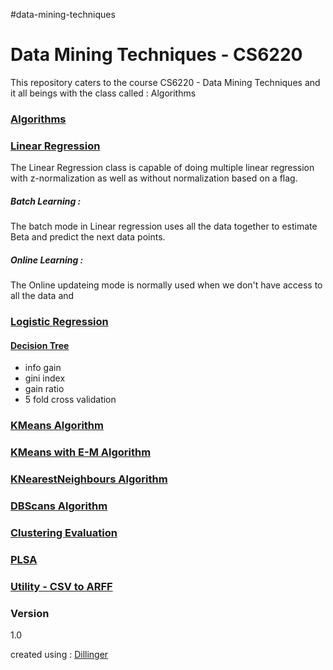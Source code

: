#data-mining-techniques

# Data Mining Techniques - CS6220

This repository caters to the course CS6220 - Data Mining Techniques and it all beings with the class called : Algorithms

### [Algorithms](https://github.com/dixitk13/data-mining-techniques/blob/master/DataMiningTechniques/src/Algorithms.java)

### [Linear Regression](https://github.com/dixitk13/data-mining-techniques/blob/master/DataMiningTechniques/src/LinearRegression/LinearRegression.java)

The Linear Regression class is capable of doing multiple linear regression with z-normalization as well as without normalization based on a flag.
##### Batch Learning :
The batch mode in Linear regression uses all the data together to estimate Beta and predict the next data points.
##### Online Learning : 
The Online updateing mode is normally used when we don't have access to all the data and 

### [Logistic Regression](https://github.com/dixitk13/data-mining-techniques/blob/master/DataMiningTechniques/src/logisticRegression/Logistic.java)

#### [Decision Tree](https://github.com/dixitk13/data-mining-techniques/blob/master/DataMiningTechniques/src/DecisionTree/DecisionTree.java)
- info gain
- gini index
- gain ratio
- 5 fold cross validation



### [KMeans Algorithm](https://github.com/dixitk13/data-mining-techniques/blob/master/DataMiningTechniques/src/kmeans/KMeans.java)

### [KMeans with E-M Algorithm](https://github.com/dixitk13/data-mining-techniques/blob/master/DataMiningTechniques/src/kmeans/KMeansEM.java)

### [KNearestNeighbours Algorithm](https://github.com/dixitk13/data-mining-techniques/blob/master/DataMiningTechniques/src/kNearestNeighbours/KNearestNeighbours.java)


### [DBScans Algorithm](https://github.com/dixitk13/data-mining-techniques/blob/master/DataMiningTechniques/src/dbscans/DBScans.java)


### [Clustering Evaluation](https://github.com/dixitk13/data-mining-techniques/blob/master/DataMiningTechniques/src/cluster/evaluation/ClusteringEvaluation.java)


### [PLSA](https://github.com/dixitk13/data-mining-techniques/blob/master/DataMiningTechniques/src/topic/modeling/Plsa.java)

### [Utility - CSV to ARFF](https://github.com/dixitk13/data-mining-techniques/blob/master/DataMiningTechniques/src/Utility/Utility.java)


### Version
1.0

created using : [Dillinger](http://dillinger.io/)
